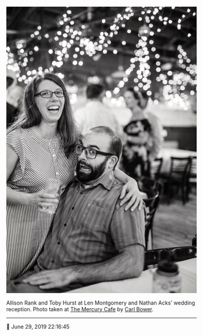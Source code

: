 ![Allison Rank and Toby Hurst](assets/0fafd0147d8df487f6b5788ee6da96d9.webp)

Allison Rank and Toby Hurst at Len Montgomery and Nathan Acks’ wedding reception. Photo taken at [The Mercury Cafe](http://mercurycafe.com/) by [Carl Bower](http://carlbowerphotos.com/).

- - - -

<span aria-hidden="true">📅</span> June 29, 2019 22:16:45
